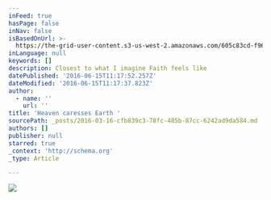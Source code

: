 ```yaml
---
inFeed: true
hasPage: false
inNav: false
isBasedOnUrl: >-
  https://the-grid-user-content.s3-us-west-2.amazonaws.com/605c83cd-f964-4673-b2d0-760f4f29d1f8.png
inLanguage: null
keywords: []
description: Closest to what I imagine Faith feels like
datePublished: '2016-06-15T11:17:52.257Z'
dateModified: '2016-06-15T11:17:37.823Z'
author:
  - name: ''
    url: ''
title: 'Heaven caresses Earth '
sourcePath: _posts/2016-03-16-cfb839c3-78fc-485b-87cc-6242ad9da584.md
authors: []
publisher: null
starred: true
_context: 'http://schema.org'
_type: Article

---
```

![](https://the-grid-user-content.s3-us-west-2.amazonaws.com/49384f34-7fad-49c6-a8ff-f755c413cb6c.jpg)